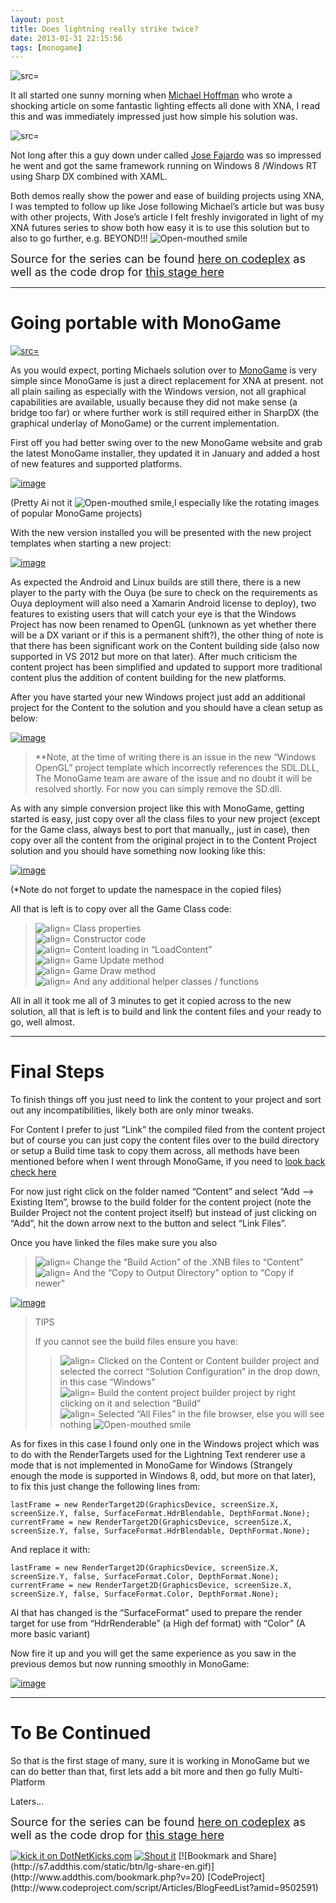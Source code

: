 ```yaml
---
layout: post
title: Does lightning really strike twice?
date: 2013-01-31 22:15:56
tags: [monogame]
---
```


![src=]()

It all started one sunny morning when [Michael Hoffman](http://gamedev.tutsplus.com/author/michael-hoffman/) who wrote a shocking article on some fantastic lighting effects all done with XNA, I read this and was immediately impressed just how simple his solution was.

![src=]()

Not long after this a guy down under called [Jose Fajardo](http://advertboy.wordpress.com) was so impressed he went and got the same framework running on Windows 8 /Windows RT using Sharp DX combined with XAML.

Both demos really show the power and ease of building projects using XNA, I was tempted to follow up like Jose following Michael’s article but was busy with other projects,  With Jose’s article I felt freshly invigorated in light of my XNA futures series to show both how easy it is to use this solution but to also to go further, e.g. BEYOND!!! ![Open-mouthed smile](/assets/img/wordpress/2013/01/wlEmoticon-openmouthedsmile2.png)

 

<font size="4">Source for the series can be found </font>[<font size="4">here on codeplex</font>](http://lightningdemo.codeplex.com/)<font size="4"> as well as the code drop for </font>[<font size="4">this stage here</font>](http://lightningdemo.codeplex.com/releases/view/101308)

* * *

# Going portable with MonoGame

[![ src=]()](http://monogame.net/)

As you would expect, porting Michaels solution over to [MonoGame](http://monogame.net/) is very simple since MonoGame is just a direct replacement for XNA at present.  not all plain sailing as especially with the Windows version, not all graphical capabilities are available, usually because they did not make sense (a bridge too far) or where further work is still required either in SharpDX (the graphical underlay of MonoGame) or the current implementation.

First off you had better swing over to the new MonoGame website and grab the latest MonoGame installer, they updated it in January and added a host of new features and supported platforms.

[![image](/assets/img/wordpress/2013/01/image.png "image")](http://monogame.net)

(Pretty Ai not it ![Open-mouthed smile](/assets/img/wordpress/2013/01/wlEmoticon-openmouthedsmile2.png),I especially like the rotating images of popular MonoGame projects)

With the new version installed you will be presented with the new project templates when starting a new project:

[![image](/assets/img/wordpress/2013/01/image.png "image")](/assets/img/wordpress/2013/01/image1.png)

As expected the Android and Linux builds are still there, there is a new player to the party with the Ouya (be sure to check on the requirements as Ouya deployment will also need a Xamarin Android license to deploy), two features to existing users that will catch your eye is that the Windows Project has now been renamed to OpenGL (unknown as yet whether there will be a DX variant or if this is a permanent shift?), the other thing of note is that there has been significant work on the Content building side (also now supported in VS 2012 but more on that later).  After much criticism the content project has been simplified and updated to support more traditional content plus the addition of content building for the new platforms.

After you have started your new Windows project just add an additional project for the Content to the solution and you should have a clean setup as below:

[![image](/assets/img/wordpress/2013/01/image1.png "image")](/assets/img/wordpress/2013/01/image2.png)

> \*\*Note, at the time of writing there is an issue in the new “Windows OpenGL” project template which incorrectly references the SDL.DLL, The MonoGame team are aware of the issue and no doubt it will be resolved shortly.  For now you can simply remove the SD.dll.

As with any simple conversion project like this with MonoGame, getting started is easy, just copy over all the class files to your new project (except for the Game class, always best to port that manually,, just in case), then copy over all the content from the original project in to the Content Project solution and you should have something now looking like this:

[![image](/assets/img/wordpress/2013/01/image2.png "image")](/assets/img/wordpress/2013/01/image3.png)

(\*Note do not forget to update the namespace in the copied files)

All that is left is to copy over all the Game Class code:

> ![align=](http://www.dotnetscraps.com/samples/bullets/033.gif)    Class properties  
> ![align=](http://www.dotnetscraps.com/samples/bullets/033.gif)    Constructor code  
> ![align=](http://www.dotnetscraps.com/samples/bullets/033.gif)    Content loading in “LoadContent”  
> ![align=](http://www.dotnetscraps.com/samples/bullets/033.gif)    Game Update method  
> ![align=](http://www.dotnetscraps.com/samples/bullets/033.gif)    Game Draw method  
> ![align=](http://www.dotnetscraps.com/samples/bullets/033.gif)    And any additional helper classes / functions

All in all it took me all of 3 minutes to get it copied across to the new solution, all that is left is to build and link the content files and your ready to go, well almost.

* * *

# Final Steps

To finish things off you just need to link the content to your project and sort out any incompatibilities, likely both are only minor tweaks.

For Content I prefer to just “Link” the compiled filed from the content project but of course you can just copy the content files over to the build directory or setup a Build time task to copy them across, all methods have been mentioned before when I went through MonoGame, if you need to [look back check here](http://darkgenesis.zenithmoon.com/xna-to-monogame-and-beyond/)

For now just right click on the folder named “Content” and select “Add –\> Existing Item”, browse to the build folder for the content project (note the Builder Project not the content project itself) but instead of just clicking on “Add”, hit the down arrow next to the button and select “Link Files”.

Once you have linked the files make sure you also

> ![align=](http://www.dotnetscraps.com/samples/bullets/033.gif)    Change the “Build Action” of the .XNB files to “Content”  
> ![align=](http://www.dotnetscraps.com/samples/bullets/033.gif)    And the “Copy to Output Directory” option to “Copy if newer”

[![image](/assets/img/wordpress/2013/02/image.png "image")](/assets/img/wordpress/2013/02/image.png)

> TIPS
> 
> If you cannot see the build files ensure you have:
> 
> > ![align=](http://www.dotnetscraps.com/samples/bullets/024.gif)    Clicked on the Content or Content builder project and selected the correct  “Solution Configuration”  in the  drop down, in this case “Windows”  
> > ![align=](http://www.dotnetscraps.com/samples/bullets/024.gif)    Build the content project builder project by right clicking on it and selection “Build”  
> > ![align=](http://www.dotnetscraps.com/samples/bullets/024.gif)    Selected “All Files” in the file browser, else you will see nothing ![Open-mouthed smile](/assets/img/wordpress/2013/01/wlEmoticon-openmouthedsmile2.png)

As for fixes in this case I found only one in the Windows project which was to do with the RenderTargets used for the Lightning Text renderer use a mode that is not implemented in MonoGame for Windows (Strangely enough the mode is supported in Windows 8, odd, but more on that later), to fix this just change the following lines from:

    lastFrame = new RenderTarget2D(GraphicsDevice, screenSize.X, screenSize.Y, false, SurfaceFormat.HdrBlendable, DepthFormat.None); currentFrame = new RenderTarget2D(GraphicsDevice, screenSize.X, screenSize.Y, false, SurfaceFormat.HdrBlendable, DepthFormat.None);

And replace it with:

    lastFrame = new RenderTarget2D(GraphicsDevice, screenSize.X, screenSize.Y, false, SurfaceFormat.Color, DepthFormat.None); currentFrame = new RenderTarget2D(GraphicsDevice, screenSize.X, screenSize.Y, false, SurfaceFormat.Color, DepthFormat.None);

Al that has changed is the “SurfaceFormat” used to prepare the render target for use from “HdrRenderable” (a High def format) with “Color” (A more basic variant)

Now fire it up and you will get the same experience as you saw in the previous demos but now running smoothly in MonoGame:

[![image](/assets/img/wordpress/2013/02/image1.png "image")](/assets/img/wordpress/2013/02/image1.png)

* * *

# To Be Continued

So that is the first stage of many, sure it is working in MonoGame but we can do better than that, first lets add a bit more and then go fully Multi-Platform

Laters…

 

<font size="4">Source for the series can be found </font>[<font size="4">here on codeplex</font>](http://lightningdemo.codeplex.com/)<font size="4"> as well as the code drop for </font>[<font size="4">this stage here</font>](http://lightningdemo.codeplex.com/releases/view/101308)

[![kick it on DotNetKicks.com](http://www.dotnetkicks.com/Services/Images/KickItImageGenerator.ashx?url=http://darkgenesis.zenithmoon.com/does-lightning-really-strike-twice/&bgcolor=6600FF)](http://www.dotnetkicks.com/kick/?url=http://darkgenesis.zenithmoon.com/does-lightning-really-strike-twice/) [![Shout it](http://dotnetshoutout.com/image.axd?url=http://darkgenesis.zenithmoon.com/does-lightning-really-strike-twice/)](http://dotnetshoutout.com/Submit?url=http://darkgenesis.zenithmoon.com/does-lightning-really-strike-twice/) <script type="text/javascript">var dzone_url = 'http://darkgenesis.zenithmoon.com/does-lightning-really-strike-twice/';</script>  
<script type="text/javascript">var dzone_title = 'Does lightning really strike twice?';</script>  
<script type="text/javascript">var dzone_blurb = 'Does lightning really strike twice?';</script>  
<script type="text/javascript">var dzone_style = '2';</script>  
<script language="javascript" src="http://widgets.dzone.com/links/widgets/zoneit.js"></script><script type="text/javascript">var addthis_pub="runxc1";</script>[![Bookmark and Share](http://s7.addthis.com/static/btn/lg-share-en.gif)](http://www.addthis.com/bookmark.php?v=20)   <script type="text/javascript" src="http://s7.addthis.com/js/200/addthis_widget.js"></script> [CodeProject](http://www.codeproject.com/script/Articles/BlogFeedList?amid=9502591) 
